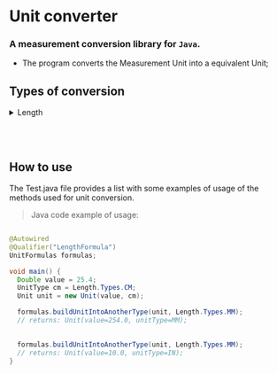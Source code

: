 # Unit converter

### A measurement conversion library for `Java`.

- The program converts the Measurement Unit into a equivalent Unit;


## Types of conversion
<details><summary>Length</summary>
<h5>mm, cm, dm, m, km, in, ft, yd, mi</h5>
</details>
<!-- 
<details><summary>Area</summary>
<h5>mm², cm², dm², m², km², in², ft², yd², mi²</h5>
</details>

<details><summary>Volume</summary>
<h5>mm³, cm³, dm³, m³, km³, in³, ft³, yd³, mi³, L, mL</h5>
</details>

<details><summary>Inertia</summary>
<h5>mm4, cm4, dm4, m4, km4, in4, ft4, yd4, mi4</h5>
</details>

<details><summary>Force</summary>
<h5>N, kN, MN, GN, tf, kgf, gf, kipf, lbf</h5>
</details>

<details><summary>Moment</summary>
<h5>Units are separated by a dot . String as: Force.length.
N.mm, N.cm, N.dm, N.m, N.km, N.in, N.ft, N.yd, N.mi, kN.mm, kN.cm, kN.dm, kN.m, kN.km, kN.in, kN.ft, kN.yd, kN.mi, MN.mm, MN.cm, MN.dm, MN.m, MN.km, MN.in, MN.ft, MN.yd, MN.mi, GN.mm, GN.cm, GN.dm, GN.m, GN.km, GN.in, GN.ft, GN.yd, GN.mi, tf.mm, tf.cm, tf.dm, tf.m, tf.km, tf.in, tf.ft, tf.yd, tf.mi, kgf.mm, kgf.cm, kgf.dm, kgf.m, kgf.km, kgf.in, kgf.ft, kgf.yd, kgf.mi, gf.mm, gf.cm, gf.dm, gf.m, gf.km, gf.in, gf.ft, gf.yd, gf.mi, kipf.mm, kipf.cm, kipf.dm, kipf.m, kipf.km, kipf.in, kipf.ft, kipf.yd, kipf.mi, lbf.mm, lbf.cm, lbf.dm, lbf.m, lbf.km, lbf.in, lbf.ft, lbf.yd, lbf.mi</h5>
</details>

<details><summary>Pressure</summary>
<h5>Units are separated by a slash \ - String as: Force/Area.
MPa, KPa, GPa, KSI, PSI, bar, N/mm², N/cm², N/dm², N/m², N/km², N/in², N/ft², N/yd², N/mi², kN/mm², kN/cm², kN/dm², kN/m², kN/km², kN/in², kN/ft², kN/yd², kN/mi², MN/mm², MN/cm², MN/dm², MN/m², MN/km², MN/in², MN/ft², MN/yd², MN/mi², GN/mm², GN/cm², GN/dm², GN/m², GN/km², GN/in², GN/ft², GN/yd², GN/mi², tf/mm², tf/cm², tf/dm², tf/m², tf/km², tf/in², tf/ft², tf/yd², tf/mi², kgf/mm², kgf/cm², kgf/dm², kgf/m², kgf/km², kgf/in², kgf/ft², kgf/yd², kgf/mi², gf/mm², gf/cm², gf/dm², gf/m², gf/km², gf/in², gf/ft², gf/yd², gf/mi², kipf/mm², kipf/cm², kipf/dm², kipf/m², kipf/km², kipf/in², kipf/ft², kipf/yd², kipf/mi², lbf/mm², lbf/cm², lbf/dm², lbf/m², lbf/km², lbf/in², lbf/ft², lbf/yd², lbf/mi²</h5>
</details>

<details><summary>Temperature</summary>
<h5>°C (celsisus),  K (kelvin),  °F (Fahrenheit),  °R (Rankine),</h5>
</details> -->

<br/><br/>

## How to use

The Test.java file provides a list with some examples of usage of the methods used for unit conversion.

>Java code example of usage:
```java

@Autowired
@Qualifier("LengthFormula")
UnitFormulas formulas;

void main() {
  Double value = 25.4;
  UnitType cm = Length.Types.CM;
  Unit unit = new Unit(value, cm);

  formulas.buildUnitIntoAnotherType(unit, Length.Types.MM);
  // returns: Unit(value=254.0, unitType=MM);

  
  formulas.buildUnitIntoAnotherType(unit, Length.Types.MM);
  // returns: Unit(value=10.0, unitType=IN);
}

```
